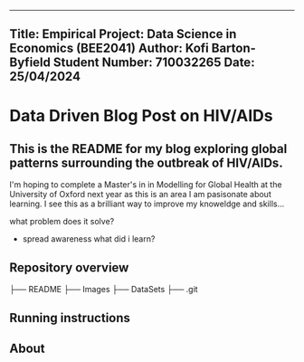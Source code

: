 --------------------------------------------------------------------------------
Title: Empirical Project: 
	 Data Science in Economics 
	 (BEE2041)
Author: Kofi Barton-Byfield
Student Number: 710032265
Date: 25/04/2024
--------------------------------------------------------------------------------

# Data Driven Blog Post on HIV/AIDs

## This is the README for my blog exploring global patterns surrounding the outbreak of HIV/AIDs.

I'm hoping to complete a Master's in in Modelling for Global Health at the University of Oxford next 
year as this is an area I am pasisonate about learning. I see this as a brilliant way to improve my
knoweldge and skills...

what problem does it solve?
- spread awareness
what did i learn?


## Repository overview

├── README
├── Images
├── DataSets
├── .git


## Running instructions



## About